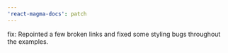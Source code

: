 ```yaml
---
'react-magma-docs': patch
---
```


fix: Repointed a few broken links and fixed some styling bugs throughout the examples.
